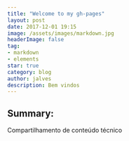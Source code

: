 ```yaml
---
title: "Welcome to my gh-pages"
layout: post
date: 2017-12-01 19:15
image: /assets/images/markdown.jpg
headerImage: false
tag:
- markdown
- elements
star: true
category: blog
author: jalves
description: Bem vindos
---
```


## Summary:

Compartilhamento de conteúdo técnico